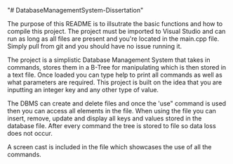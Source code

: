"# DatabaseManagementSystem-Dissertation" 

The purpose of this README is to illsutrate the basic functions and how to compile this project.
The project must be imported to Visual Studio and can run as long as all files are present and you're located in the main.cpp file. Simply pull from git and you should
have no issue running it.

The project is a simplistic Database Management System that takes in commands, stores them in a B-Tree for manipulating which is then stored in a text file.
Once loaded you can type help to print all commands as well as what parameters are required. This project is built on the idea that you are inputting an integer key and any other type of value.

The DBMS can create and delete files and once the 'use" command is used then you can access all elements in the file.
When using the file you can insert, remove, update and display all keys and values stored in the database file. After every command the tree is stored to file so data loss does not occur.

A screen cast is included in the file which showcases the use of all the commands. 
 
